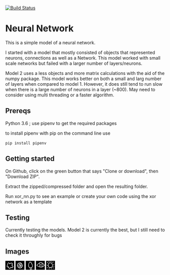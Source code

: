 [![Build Status](https://travis-ci.org/bguta/neural_network.svg?branch=master)](https://travis-ci.org/bguta/neural_network)

# Neural Network

This is a simple model of a neural network. 

I started with a model that mostly consisted of objects that 
represented neurons, connections as well as a Network. This model worked with small scale networks but failed with a
larger number of layers/neurons. 

Model 2 uses a less objects and more matrix calculations with the aid of the numpy package. This model works better
on both a small and larg number of layers when compared to model 1. However, it does still tend to run slow when there
is a large number of neurons in a layer (~800). May need to consider using multi threading or a faster algorithm.

## Prereqs

Python 3.6 ; use pipenv to get the required packages

to install pipenv with pip on the command line use

```
pip install pipenv
```

## Getting started

On Github, click on the green button that says "Clone or download", then "Download ZIP".

Extract the zipped/compressed folder and open the resulting folder.

Run xor_nn.py to see an example or create your own code using the xor network as a template

## Testing

Currently testing the models. Model 2 is currently the best, but I still need to check it throughly for bugs

## Images
![preview](data/pics/cloud.png) 
![preview](data/pics/basketball.png) 
![preview](data/pics/LightBulb.png) 
![preview](data/pics/eye.png)
![preview](data/pics/sun.png)


